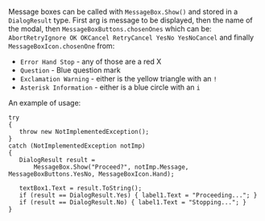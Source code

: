 Message boxes can be called with `MessageBox.Show()` and stored in a `DialogResult` type.  First arg is message to be displayed, then the name of the modal, then `MessageBoxButtons.chosenOnes` which can be: `AbortRetryIgnore OK OKCancel RetryCancel YesNo YesNoCancel` and finally `MessageBoxIcon.chosenOne` from:

 - `Error Hand Stop` - any of those are a red X
 - `Question` - Blue question mark
 - `Exclamation Warning` - either is the yellow triangle with an `!`
 - `Asterisk Information` - either is a blue circle with an `i`

 An example of usage:

 ```
try
{
    throw new NotImplementedException();
}
catch (NotImplementedException notImp)
{
    DialogResult result =
        MessageBox.Show("Proceed?", notImp.Message, MessageBoxButtons.YesNo, MessageBoxIcon.Hand);

    textBox1.Text = result.ToString();
    if (result == DialogResult.Yes) { label1.Text = "Proceeding..."; }
    if (result == DialogResult.No) { label1.Text = "Stopping..."; }
}
```